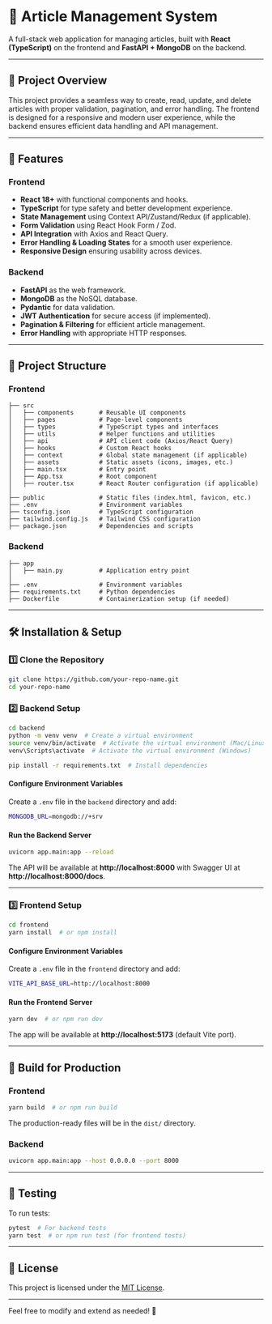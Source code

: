 # 📰 Article Management System

A full-stack web application for managing articles, built with **React (TypeScript)** on the frontend and **FastAPI + MongoDB** on the backend.

---

## 📌 Project Overview
This project provides a seamless way to create, read, update, and delete articles with proper validation, pagination, and error handling. The frontend is designed for a responsive and modern user experience, while the backend ensures efficient data handling and API management.

---

## 🚀 Features

### Frontend
- **React 18+** with functional components and hooks.
- **TypeScript** for type safety and better development experience.
- **State Management** using Context API/Zustand/Redux (if applicable).
- **Form Validation** using React Hook Form / Zod.
- **API Integration** with Axios and React Query.
- **Error Handling & Loading States** for a smooth user experience.
- **Responsive Design** ensuring usability across devices.

### Backend
- **FastAPI** as the web framework.
- **MongoDB** as the NoSQL database.
- **Pydantic** for data validation.
- **JWT Authentication** for secure access (if implemented).
- **Pagination & Filtering** for efficient article management.
- **Error Handling** with appropriate HTTP responses.

---

## 📁 Project Structure

### Frontend
```
├── src
│   ├── components       # Reusable UI components
│   ├── pages            # Page-level components
│   ├── types            # TypeScript types and interfaces
│   ├── utils            # Helper functions and utilities
│   ├── api              # API client code (Axios/React Query)
│   ├── hooks            # Custom React hooks
│   ├── context          # Global state management (if applicable)
│   ├── assets           # Static assets (icons, images, etc.)
│   ├── main.tsx         # Entry point
│   ├── App.tsx          # Root component
│   ├── router.tsx       # React Router configuration (if applicable)
│
├── public               # Static files (index.html, favicon, etc.)
├── .env                 # Environment variables
├── tsconfig.json        # TypeScript configuration
├── tailwind.config.js   # Tailwind CSS configuration
├── package.json         # Dependencies and scripts
```

### Backend
```
├── app
│   ├── main.py          # Application entry point
│
├── .env                 # Environment variables
├── requirements.txt     # Python dependencies
├── Dockerfile           # Containerization setup (if needed)
```

---

## 🛠️ Installation & Setup

### 1️⃣ Clone the Repository
```sh
git clone https://github.com/your-repo-name.git
cd your-repo-name
```

### 2️⃣ Backend Setup
```sh
cd backend
python -m venv venv  # Create a virtual environment
source venv/bin/activate  # Activate the virtual environment (Mac/Linux)
venv\Scripts\activate  # Activate the virtual environment (Windows)

pip install -r requirements.txt  # Install dependencies
```

#### Configure Environment Variables
Create a `.env` file in the `backend` directory and add:
```sh
MONGODB_URL=mongodb://+srv
```

#### Run the Backend Server
```sh
uvicorn app.main:app --reload
```
The API will be available at **http://localhost:8000** with Swagger UI at **http://localhost:8000/docs**.

---

### 3️⃣ Frontend Setup
```sh
cd frontend
yarn install  # or npm install
```

#### Configure Environment Variables
Create a `.env` file in the `frontend` directory and add:
```sh
VITE_API_BASE_URL=http://localhost:8000
```

#### Run the Frontend Server
```sh
yarn dev  # or npm run dev
```
The app will be available at **http://localhost:5173** (default Vite port).

---

## 🔧 Build for Production

### Frontend
```sh
yarn build  # or npm run build
```
The production-ready files will be in the `dist/` directory.

### Backend
```sh
uvicorn app.main:app --host 0.0.0.0 --port 8000
```

---

## 🧪 Testing
To run tests:
```sh
pytest  # For backend tests
yarn test  # or npm run test (for frontend tests)
```

---

## 📜 License
This project is licensed under the [MIT License](LICENSE).

---

Feel free to modify and extend as needed! 🚀

